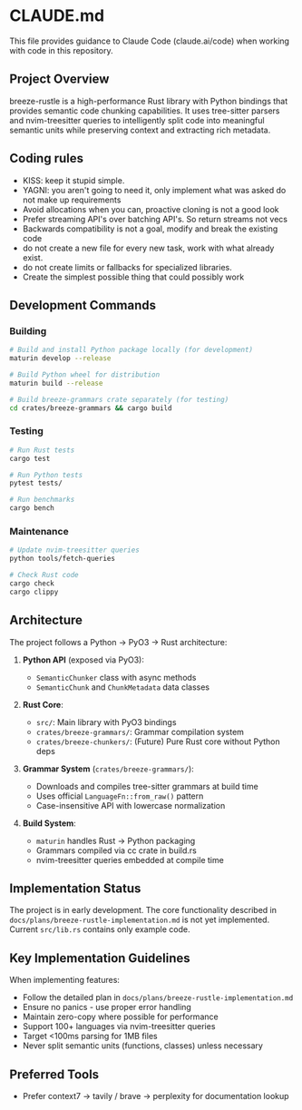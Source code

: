 # CLAUDE.md

This file provides guidance to Claude Code (claude.ai/code) when working with code in this repository.

## Project Overview

breeze-rustle is a high-performance Rust library with Python bindings that provides semantic code chunking capabilities. It uses tree-sitter parsers and nvim-treesitter queries to intelligently split code into meaningful semantic units while preserving context and extracting rich metadata.

## Coding rules

* KISS: keep it stupid simple.
* YAGNI: you aren't going to need it, only implement what was asked do not make up requirements
* Avoid allocations when you can, proactive cloning is not a good look
* Prefer streaming API's over batching API's. So return streams not vecs
* Backwards compatibility is not a goal, modify and break the existing code
* do not create a new file for every new task, work with what already exist.
* do not create limits or fallbacks for specialized libraries.
* Create the simplest possible thing that could possibly work

## Development Commands

### Building

```bash
# Build and install Python package locally (for development)
maturin develop --release

# Build Python wheel for distribution
maturin build --release

# Build breeze-grammars crate separately (for testing)
cd crates/breeze-grammars && cargo build
```

### Testing

```bash
# Run Rust tests
cargo test

# Run Python tests
pytest tests/

# Run benchmarks
cargo bench
```

### Maintenance

```bash
# Update nvim-treesitter queries
python tools/fetch-queries

# Check Rust code
cargo check
cargo clippy
```

## Architecture

The project follows a Python → PyO3 → Rust architecture:

1. **Python API** (exposed via PyO3):
   * `SemanticChunker` class with async methods
   * `SemanticChunk` and `ChunkMetadata` data classes

2. **Rust Core**:
   * `src/`: Main library with PyO3 bindings
   * `crates/breeze-grammars/`: Grammar compilation system
   * `crates/breeze-chunkers/`: (Future) Pure Rust core without Python deps

3. **Grammar System** (`crates/breeze-grammars/`):
   * Downloads and compiles tree-sitter grammars at build time
   * Uses official `LanguageFn::from_raw()` pattern
   * Case-insensitive API with lowercase normalization

4. **Build System**:
   * `maturin` handles Rust → Python packaging
   * Grammars compiled via cc crate in build.rs
   * nvim-treesitter queries embedded at compile time

## Implementation Status

The project is in early development. The core functionality described in `docs/plans/breeze-rustle-implementation.md` is not yet implemented. Current `src/lib.rs` contains only example code.

## Key Implementation Guidelines

When implementing features:

* Follow the detailed plan in `docs/plans/breeze-rustle-implementation.md`
* Ensure no panics - use proper error handling
* Maintain zero-copy where possible for performance
* Support 100+ languages via nvim-treesitter queries
* Target <100ms parsing for 1MB files
* Never split semantic units (functions, classes) unless necessary

## Preferred Tools

* Prefer context7 -> tavily / brave -> perplexity for documentation lookup
